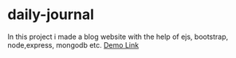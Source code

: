 # daily-journal

In this project i made a blog website with the help of ejs, bootstrap, node,express, mongodb etc.
<a href="https://daily-journal-ze8i.onrender.com/">Demo Link</a>

